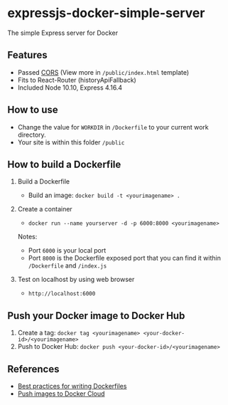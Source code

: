 # expressjs-docker-simple-server
The simple Express server for Docker

## Features
* Passed [CORS](https://developer.mozilla.org/en-US/docs/Web/HTTP/CORS) (View more in `/public/index.html` template)
* Fits to React-Router (historyApiFallback)
* Included Node 10.10, Express 4.16.4

## How to use
* Change the value for `WORKDIR` in `/Dockerfile` to your current work directory.
* Your site is within this folder `/public`

## How to build a Dockerfile
1. Build a Dockerfile
    * Build an image: `docker build -t <yourimagename> .`

2. Create a container
    * `docker run --name yourserver -d -p 6000:8000 <yourimagename>`

    Notes:
    * Port `6000` is your local port
    * Port `8000` is the Dockerfile exposed port that you can find it within `/Dockerfile` and `/index.js`

3. Test on localhost by using web browser
    * `http://localhost:6000`

## Push your Docker image to Docker Hub
1. Create a tag: `docker tag <yourimagename> <your-docker-id>/<yourimagename>`
2. Push to Docker Hub: `docker push <your-docker-id>/<yourimagename>`

## References
* [Best practices for writing Dockerfiles](https://docs.docker.com/develop/develop-images/dockerfile_best-practices/)
* [Push images to Docker Cloud](https://docs.docker.com/docker-cloud/builds/push-images/)
